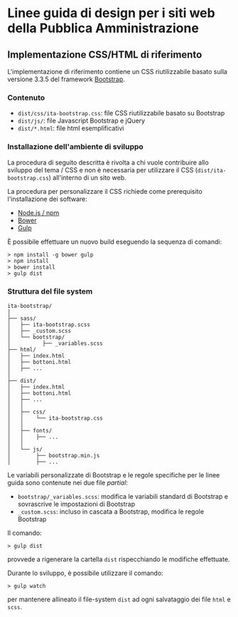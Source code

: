 # Linee guida di design per i siti web della Pubblica Amministrazione
## Implementazione CSS/HTML di riferimento

L'implementazione di riferimento contiene un CSS riutilizzabile basato sulla versione 3.3.5 del framework [Bootstrap](https://github.com/twbs/bootstrap-sass).

### Contenuto

* `dist/css/ita-bootstrap.css`: file CSS riutilizzabile basato su Bootstrap
* `dist/js/`: file Javascript Bootstrap e jQuery
* `dist/*.html`: file html esemplificativi

### Installazione dell'ambiente di sviluppo

La procedura di seguito descritta è rivolta a chi vuole contribuire allo sviluppo del tema / CSS
e non è necessaria per utilizzare il CSS (`dist/ita-bootstrap.css`) all'interno di un sito web.

La procedura per personalizzare il CSS richiede come prerequisito l'installazione dei software:

* [Node.js / npm](https://nodejs.org)
* [Bower](http://bower.io)
* [Gulp](http://gulpjs.com)

È possibile effettuare un nuovo build eseguendo la sequenza di comandi:

````
> npm install -g bower gulp
> npm install
> bower install
> gulp dist
````

### Struttura del file system

```
ita-bootstrap/
│
├── sass/
│   ├── ita-bootstrap.scss
│   ├── _custom.scss
│   └── bootstrap/
│          ├── _variables.scss
├── html/
│   ├── index.html
│   ├── bottoni.html
│   ├── ...
│
├── dist/
│   ├── index.html
│   ├── bottoni.html
│   ├── ...
│   │
│   ├── css/
│   │    └── ita-bootstrap.css
│   │
│   ├── fonts/
│   │    ├── ...
│   │
│   └── js/
│        ├── bootstrap.min.js
│        ├── ...
```

Le variabili personalizzate di Bootstrap e le regole specifiche per le linee guida sono contenute nei due file *partial*:

* `bootstrap/_variables.scss`: modifica le variabili standard di Bootstrap e sovrascrive le impostazioni di Bootstrap
* `_custom.scss`: incluso in cascata a Bootstrap, modifica le regole Bootstrap

Il comando:
````
> gulp dist
````
provvede a rigenerare la cartella `dist` rispecchiando le modifiche effettuate.

Durante lo sviluppo, è possibile utilizzare il comando:
````
> gulp watch
````
per mantenere allineato il file-system `dist` ad ogni salvataggio dei file `html` e `scss`.
